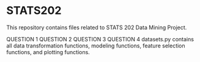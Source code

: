 # STATS202

This repository contains files related to STATS 202 Data Mining Project.

QUESTION 1
QUESTION 2
QUESTION 3
QUESTION 4
datasets.py contains all data transformation functions, modeling functions, feature selection functions, and plotting functions.
